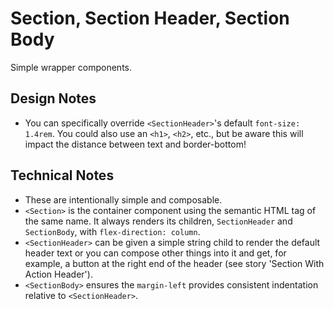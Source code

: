 # Section, Section Header, Section Body
Simple wrapper components.

## Design Notes
- You can specifically override `<SectionHeader>`'s default `font-size: 1.4rem`. You could also use an `<h1>`, `<h2>`, etc., but be aware this will impact the distance between text and border-bottom!

## Technical Notes
- These are intentionally simple and composable.
- `<Section>` is the container component using the semantic HTML tag of the same name. It always renders its children, `SectionHeader` and `SectionBody`, with `flex-direction: column`.
- `<SectionHeader>` can be given a simple string child to render the default header text or you can compose other things into it and get, for example, a button at the right end of the header (see story 'Section With Action Header').
- `<SectionBody>` ensures the `margin-left` provides consistent indentation relative to `<SectionHeader>`.
